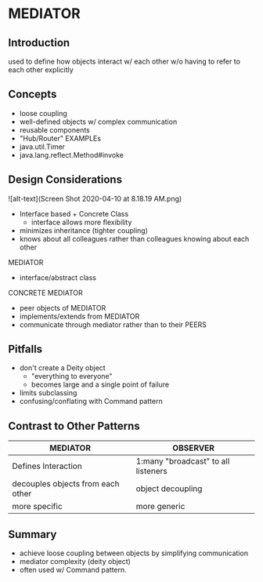# MEDIATOR 

## Introduction
used to define how objects interact w/ each other w/o having
to refer to each other explicitly

## Concepts
- loose coupling
- well-defined objects w/ complex communication 
- reusable components
- "Hub/Router"
EXAMPLEs
- java.util.Timer
- java.lang.reflect.Method#invoke

## Design Considerations
![alt-text](Screen Shot 2020-04-10 at 8.18.19 AM.png)
- Interface based + Concrete Class
    - interface allows more flexibility
- minimizes inheritance (tighter coupling)
- knows about all colleagues rather than colleagues knowing about
each other

MEDIATOR
- interface/abstract class

CONCRETE MEDIATOR
- peer objects of MEDIATOR
- implements/extends from MEDIATOR
- communicate through mediator rather than to their PEERS

## Pitfalls
- don't create a Deity object
    - "everything to everyone"
    - becomes large and a single point of failure
- limits subclassing
- confusing/conflating with Command pattern

## Contrast to Other Patterns

| MEDIATOR | OBSERVER |
| --- | --- |
| Defines Interaction | 1:many "broadcast" to all listeners | 
| decouples objects from each other | object decoupling | 
| more specific | more generic | 

## Summary
- achieve loose coupling between objects by simplifying 
communication
- mediator complexity (deity object)
- often used w/ Command pattern. 
